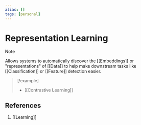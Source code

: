 ```yaml
---
alias: []
tags: [personal]
---
```

# Representation Learning

> [!note]
> Allows systems to automatically discover the [[Embeddings]] or "representations" of [[Data]] to help make downstream tasks like [[Classification]] or [[Feature]] detection easier.

> [!example]
> - [[Contrastive Learning]]

## References
1. [[Learning]]